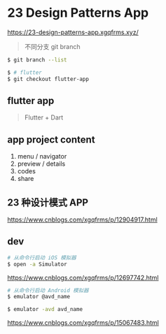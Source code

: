 # 23 Design Patterns App

https://23-design-patterns-app.xgqfrms.xyz/

> 不同分支 git branch

```sh
$ git branch --list

$ # flutter
$ git checkout flutter-app

```

## flutter app

> Flutter + Dart

## app project content

1. menu / navigator
2. preview / details
3. codes
4. share

## 23 种设计模式 APP

https://www.cnblogs.com/xgqfrms/p/12904917.html


## dev

```sh
# 从命令行启动 iOS 模拟器
$ open -a Simulator

```

https://www.cnblogs.com/xgqfrms/p/12697742.html

```sh
# 从命令行启动 Android 模拟器
$ emulator @avd_name

$ emulator -avd avd_name

```

https://www.cnblogs.com/xgqfrms/p/15067483.html
      